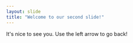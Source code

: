 ```yaml
---
layout: slide
title: "Welcome to our second slide!"
---
```

It's nice to see you.
Use the left arrow to go back!